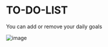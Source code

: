# TO-DO-LIST

You can add or remove your daily goals

![image](https://github.com/rahi4194/TO-DO-LIST/assets/93918412/3765bbf9-7aef-405f-ae92-525dabf5de07)
